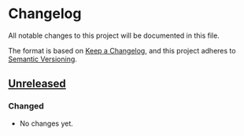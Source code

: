 # Changelog
All notable changes to this project will be documented in this file.

The format is based on [Keep a Changelog](https://keepachangelog.com/en/1.0.0/),
and this project adheres to [Semantic Versioning](https://semver.org/spec/v2.0.0.html).

## [Unreleased]
### Changed
- No changes yet.

[Unreleased]: https://github.com/symfony-doge/ministry-of-truth-cis/compare/0.1.0...HEAD
[0.1.0]: https://github.com/symfony-doge/ministry-of-truth-cis/releases/tag/0.1.0